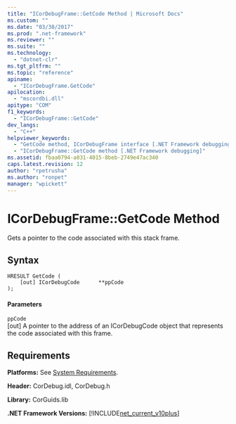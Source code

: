 ```yaml
---
title: "ICorDebugFrame::GetCode Method | Microsoft Docs"
ms.custom: ""
ms.date: "03/30/2017"
ms.prod: ".net-framework"
ms.reviewer: ""
ms.suite: ""
ms.technology: 
  - "dotnet-clr"
ms.tgt_pltfrm: ""
ms.topic: "reference"
apiname: 
  - "ICorDebugFrame.GetCode"
apilocation: 
  - "mscordbi.dll"
apitype: "COM"
f1_keywords: 
  - "ICorDebugFrame::GetCode"
dev_langs: 
  - "C++"
helpviewer_keywords: 
  - "GetCode method, ICorDebugFrame interface [.NET Framework debugging]"
  - "ICorDebugFrame::GetCode method [.NET Framework debugging]"
ms.assetid: fbaa0794-a031-4015-8beb-2749e47ac340
caps.latest.revision: 12
author: "rpetrusha"
ms.author: "ronpet"
manager: "wpickett"
---
```

# ICorDebugFrame::GetCode Method
Gets a pointer to the code associated with this stack frame.  
  
## Syntax  
  
```  
HRESULT GetCode (  
    [out] ICorDebugCode      **ppCode  
);  
```  
  
#### Parameters  
 `ppCode`  
 [out] A pointer to the address of an ICorDebugCode object that represents the code associated with this frame.  
  
## Requirements  
 **Platforms:** See [System Requirements](../../../../docs/framework/get-started/system-requirements.md).  
  
 **Header:** CorDebug.idl, CorDebug.h  
  
 **Library:** CorGuids.lib  
  
 **.NET Framework Versions:** [!INCLUDE[net_current_v10plus](../../../../includes/net-current-v10plus-md.md)]